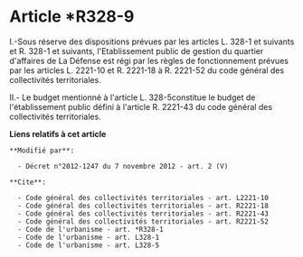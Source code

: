 # Article *R328-9

I.-Sous réserve des dispositions prévues par les articles L. 328-1 et suivants et R. 328-1 et suivants, l'Etablissement
public de gestion du quartier d'affaires de La Défense est régi par les règles de fonctionnement prévues par les articles L.
2221-10 et R. 2221-18 à R. 2221-52 du code général des collectivités territoriales. 

II.-        Le budget mentionné à l'article L. 328-5constitue le budget de l'établissement public défini à l'article R.
2221-43 du code général des collectivités territoriales.

**Liens relatifs à cet article**

	**Modifié par**:

	  - Décret n°2012-1247 du 7 novembre 2012 - art. 2 (V)

	**Cite**:

	  - Code général des collectivités territoriales - art. L2221-10
	  - Code général des collectivités territoriales - art. R2221-18
	  - Code général des collectivités territoriales - art. R2221-43
	  - Code général des collectivités territoriales - art. R2221-52
	  - Code de l'urbanisme - art. *R328-1
	  - Code de l'urbanisme - art. L328-1
	  - Code de l'urbanisme - art. L328-5
